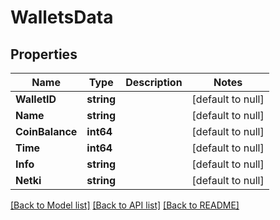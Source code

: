 # WalletsData

## Properties
Name | Type | Description | Notes
------------ | ------------- | ------------- | -------------
**WalletID** | **string** |  | [default to null]
**Name** | **string** |  | [default to null]
**CoinBalance** | **int64** |  | [default to null]
**Time** | **int64** |  | [default to null]
**Info** | **string** |  | [default to null]
**Netki** | **string** |  | [default to null]

[[Back to Model list]](../README.md#documentation-for-models) [[Back to API list]](../README.md#documentation-for-api-endpoints) [[Back to README]](../README.md)


